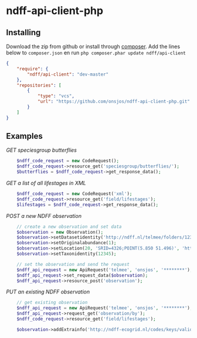 ndff-api-client-php
===================



Installing
------------------------
Download the zip from github or install through [composer](www.getcomposer.org). Add the lines below to `composer.json` en run
`php composer.phar update ndff/api-client`
``` JSON
{
    "require": {
        "ndff/api-client": "dev-master"
    },
    "repositories": [
        {
            "type": "vcs",
            "url": "https://github.com/onsjos/ndff-api-client-php.git"
        }
    ]    
}
```

Examples
------------------------

*GET speciesgroup butterflies*

``` php
    $ndff_code_request = new CodeRequest();
    $ndff_code_request->resource_get('speciesgroup/butterflies/');
    $butterflies = $ndff_code_request->get_response_data();
```

*GET a list of all lifestages in XML*

``` php
    $ndff_code_request = new CodeRequest('xml');
    $ndff_code_request->resource_get('field/lifestages');
    $lifestages = $ndff_code_request->get_response_data();
```

*POST a new NDFF observation*

``` php
    // create a new observation and set data
    $observation = new Observation();
    $observation->setDatasetidentity('http://ndff.nl/telmee/folders/12345');
    $observation->setOriginalabundance(1);
    $observation->setLocation(20, 'SRID=4326;POINT(5.850 51.496)', 'http://ndff-ecogrid.nl/codes/locationtypes/point');
    $observation->setTaxonidentity(12345);

    // set the observation and send the request
    $ndff_api_request = new ApiRequest('telmee', 'onsjos', '********');
    $ndff_api_request->set_request_data($observation);
    $ndff_api_request->resource_post('observation');
```

*PUT an existing NDFF observation*

``` php
    // get existing observation
    $ndff_api_request = new ApiRequest('telmee', 'onsjos', '********');
    $ndff_api_request->request_get('observation/by');
    $ndff_code_request->resource_get('field/lifestages');

    $observation->addExtrainfo('http://ndff-ecogrid.nl/codes/keys/validation/observation_status', 'nominal', 'http://ndff-ecogrid.nl/codes/domainvalues/validation/observation_status/concept');

```
